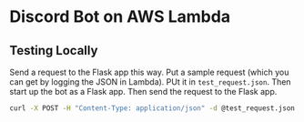 # Discord Bot on AWS Lambda

## Testing Locally

Send a request to the Flask app this way. Put a sample request (which you can get by logging the JSON in Lambda). PUt it in `test_request.json`. Then start up the bot as
a Flask app. Then send the request to the Flask app.

```sh
curl -X POST -H "Content-Type: application/json" -d @test_request.json http://127.0.0.1:5000/
```
